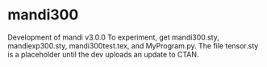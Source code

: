 # mandi300
Development of mandi v3.0.0
To experiment, get mandi300.sty, mandiexp300.sty, mandi300test.tex, and MyProgram.py. The file tensor.sty is a placeholder until the dev uploads an update to CTAN.

